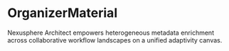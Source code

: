 # OrganizerMaterial
Nexusphere Architect empowers heterogeneous metadata enrichment across collaborative workflow landscapes on a unified adaptivity canvas.
